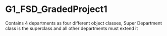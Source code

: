 # G1_FSD_GradedProject1
Contains 4 departments as four different object classes, Super Department class is the superclass and all other departments must extend it
